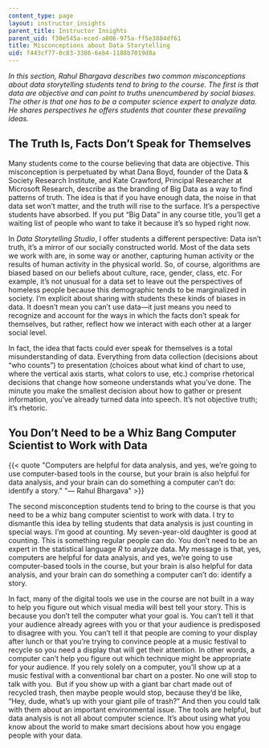 ```yaml
---
content_type: page
layout: instructor_insights
parent_title: Instructor Insights
parent_uid: f30e545a-eced-a806-975a-ff5e3884df61
title: Misconceptions about Data Storytelling
uid: f443cf77-0c83-3386-6eb4-1188b7019d8a
---
```


_In this section, Rahul Bhargava describes two common misconceptions about data storytelling students tend to bring to the course. The first is that data are objective and can point to truths unencumbered by social biases. The other is that one has to be a computer science expert to analyze data. He shares perspectives he offers students that counter these prevailing ideas._

The Truth Is, Facts Don’t Speak for Themselves
----------------------------------------------

Many students come to the course believing that data are objective. This misconception is perpetuated by what Dana Boyd, founder of the Data & Society Research Institute, and Kate Crawford, Principal Researcher at Microsoft Research, describe as the branding of Big Data as a way to find patterns of truth. The idea is that if you have enough data, the noise in that data set won’t matter, and the truth will rise to the surface. It’s a perspective students have absorbed. If you put “Big Data” in any course title, you’ll get a waiting list of people who want to take it because it’s so hyped right now. 

In _Data Storytelling Studio_, I offer students a different perspective: Data isn’t truth, it’s a mirror of our socially constructed world. Most of the data sets we work with are, in some way or another, capturing human activity or the results of human activity in the physical world. So, of course, algorithms are biased based on our beliefs about culture, race, gender, class, etc. For example, it’s not unusual for a data set to leave out the perspectives of homeless people because this demographic tends to be marginalized in society. I’m explicit about sharing with students these kinds of biases in data. It doesn’t mean you can’t use data—it just means you need to recognize and account for the ways in which the facts don’t speak for themselves, but rather, reflect how we interact with each other at a larger social level.

In fact, the idea that facts could ever speak for themselves is a total misunderstanding of data. Everything from data collection (decisions about “who counts”) to presentation (choices about what kind of chart to use, where the vertical axis starts, what colors to use, etc.) comprise rhetorical decisions that change how someone understands what you’ve done. The minute you make the smallest decision about how to gather or present information, you’ve already turned data into speech. It’s not objective truth; it’s rhetoric.

You Don’t Need to be a Whiz Bang Computer Scientist to Work with Data
---------------------------------------------------------------------

{{< quote "Computers are helpful for data analysis, and yes, we’re going to use computer-based tools in the course, but your brain is also helpful for data analysis, and your brain can do something a computer can’t do: identify a story." "— Rahul Bhargava" >}}

The second misconception students tend to bring to the course is that you need to be a whiz bang computer scientist to work with data. I try to dismantle this idea by telling students that data analysis is just counting in special ways. I’m good at counting. My seven-year-old daughter is good at counting. This is something regular people can do. You don’t need to be an expert in the statistical language _R_ to analyze data. My message is that, yes, computers are helpful for data analysis, and yes, we’re going to use computer-based tools in the course, but your brain is also helpful for data analysis, and your brain can do something a computer can’t do: identify a story.

In fact, many of the digital tools we use in the course are not built in a way to help you figure out which visual media will best tell your story. This is because you don’t tell the computer what your goal is. You can’t tell it that your audience already agrees with you or that your audience is predisposed to disagree with you. You can’t tell it that people are coming to your display after lunch or that you’re trying to convince people at a music festival to recycle so you need a display that will get their attention. In other words, a computer can’t help you figure out which technique might be appropriate for your audience. If you rely solely on a computer, you’ll show up at a music festival with a conventional bar chart on a poster. No one will stop to talk with you.  But if you show up with a giant bar chart made out of recycled trash, then maybe people would stop, because they’d be like, “Hey, dude, what’s up with your giant pile of trash?” And then you could talk with them about an important environmental issue. The tools are helpful, but data analysis is not all about computer science. It’s about using what you know about the world to make smart decisions about how you engage people with your data.